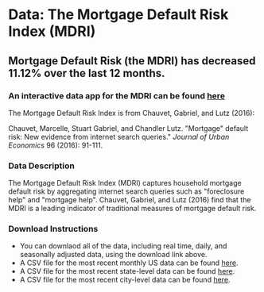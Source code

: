 # Data: The Mortgage Default Risk Index (MDRI)

## Mortgage Default Risk (the MDRI) has decreased 11.12% over the last 12 months.

### An interactive data app for the MDRI can be found [here](XXX)

The Mortgage Default Risk Index is from Chauvet, Gabriel, and Lutz
(2016):

Chauvet, Marcelle, Stuart Gabriel, and Chandler Lutz. "Mortgage"
default risk: New evidence from internet search queries." *Journal of
Urban Economics* 96 (2016): 91-111.

### Data Description

The Mortgage Default Risk Index (MDRI) captures household mortgage
default risk by aggregating internet search queries such as
"foreclosure help" and "mortgage help". Chauvet, Gabriel, and Lutz
(2016) find that the MDRI is a leading indicator of traditional
measures of mortgage default risk.

### Download Instructions

* You can downlaod all of the data, including real time, daily,
  and seasonally adjusted data, using the download link above.
* A CSV file for the most recent monthly US data can be found [here](https://raw.githubusercontent.com/ChandlerLutz/MDRI_Data/master/Data/MDRI_US_nsa.csv).
* A CSV file for the most recent state-level data can be found [here](https://raw.githubusercontent.com/ChandlerLutz/MDRI_Data/master/Data/MDRI_States_nsa.csv).
* A CSV file for the most recent city-level data can be found [here](https://raw.githubusercontent.com/ChandlerLutz/MDRI_Data/master/Data/MDRI_Cities_nsa.csv).

